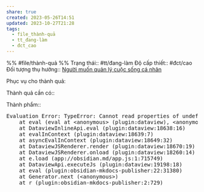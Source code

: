 ```yaml
---
share: true
created: 2023-05-26T14:51
updated: 2023-10-27T21:28
tags:
  - file_thành-quả
  - tt_đang-làm
  - đct_cao
---
```


%%
#file/thành-quả
%%
Trạng thái:: #tt/đang-làm
Độ cấp thiết:: #đct/cao
Đối tượng thụ hưởng:: [Người muốn quản lý cuộc sống cá nhân](../../4%20C%C3%A1c%20b%C3%AAn%20li%C3%AAn%20quan/Lo%E1%BA%A1i%20%C4%91%E1%BB%91i%20t%C6%B0%E1%BB%A3ng/Theo%20nhu%20c%E1%BA%A7u/Ng%C6%B0%E1%BB%9Di%20mu%E1%BB%91n%20qu%E1%BA%A3n%20l%C3%BD%20cu%E1%BB%99c%20s%E1%BB%91ng%20c%C3%A1%20nh%C3%A2n.md)

Phục vụ cho thành quả:

Thành quả cần có:: 

Thành phẩm:: 




<pre class="dataview dataview-error">Evaluation Error: TypeError: Cannot read properties of undefined (reading '0')
    at eval (eval at &lt;anonymous&gt; (plugin:dataview), &lt;anonymous&gt;:2:95)
    at DataviewInlineApi.eval (plugin:dataview:18638:16)
    at evalInContext (plugin:dataview:18639:7)
    at asyncEvalInContext (plugin:dataview:18649:32)
    at DataviewJSRenderer.render (plugin:dataview:18670:19)
    at DataviewJSRenderer.onload (plugin:dataview:18260:14)
    at e.load (app://obsidian.md/app.js:1:715749)
    at DataviewApi.executeJs (plugin:dataview:19198:18)
    at eval (plugin:obsidian-mkdocs-publisher:22:31380)
    at Generator.next (&lt;anonymous&gt;)
    at r (plugin:obsidian-mkdocs-publisher:2:729)</pre>
